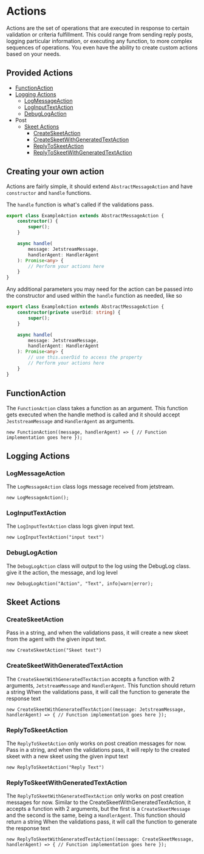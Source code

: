 # Actions

Actions are the set of operations that are executed in response to certain validation or criteria fulfillment. This could range from sending reply posts, logging particular information, or executing any function, to more complex sequences of operations. You even have the ability to create custom actions based on your needs.

## Provided Actions

-   [FunctionAction](#functionaction)
-   [Logging Actions](#logging-actions)
    -   [LogMessageAction](#logmessageaction)
    -   [LogInputTextAction](#loginputtextaction)
    -   [DebugLogAction](#debuglogaction)
-   Post
    -   [Skeet Actions](#skeet-actions)
        -   [CreateSkeetAction](#createskeetaction)
        -   [CreateSkeetWithGeneratedTextAction](#createskeetwithgeneratedtextaction)
        -   [ReplyToSkeetAction](#replytoskeetaction)
        -   [ReplyToSkeetWithGeneratedTextAction](#replytoskeetwithgeneratedtextaction)

## Creating your own action

Actions are fairly simple, it should extend `AbstractMessageAction` and have `constructor` and `handle` functions.

The `handle` function is what's called if the validations pass.

```typescript
export class ExampleAction extends AbstractMessageAction {
    constructor() {
        super();
    }

    async handle(
        message: JetstreamMessage,
        handlerAgent: HandlerAgent
    ): Promise<any> {
        // Perform your actions here
    }
}
```

Any additional parameters you may need for the action can be passed into the constructor and used within the `handle` function as needed, like so

```typescript
export class ExampleAction extends AbstractMessageAction {
    constructor(private userDid: string) {
        super();
    }

    async handle(
        message: JetstreamMessage,
        handlerAgent: HandlerAgent
    ): Promise<any> {
        // use this.userDid to access the property
        // Perform your actions here
    }
}
```

## FunctionAction

The `FunctionAction` class takes a function as an argument. This function gets executed when the handle method is called and it should accept `JeststreamMessage` and `HandlerAgent` as arguments.

`new FunctionAction((message, handlerAgent) => { // Function implementation goes here });`

## Logging Actions

### LogMessageAction

The `LogMessageAction` class logs message received from jetstream.

`new LogMessageAction();`

### LogInputTextAction

The `LogInputTextAction` class logs given input text.

`new LogInputTextAction("input text")`

### DebugLogAction

The `DebugLogAction` class will output to the log using the DebugLog class. give it the action, the message, and log level

`new DebugLogAction("Action", "Text", info|warn|error);`

## Skeet Actions

### CreateSkeetAction

Pass in a string, and when the validations pass, it will create a new skeet from the agent with the given input text.

`new CreateSkeetAction("Skeet text")`

### CreateSkeetWithGeneratedTextAction

The `CreateSkeetWithGeneratedTextAction` accepts a function with 2 arguments, `JetstreamMessage` and `HandlerAgent`. This function should return a string
When the validations pass, it will call the function to generate the response text

`new CreateSkeetWithGeneratedTextAction((message: JetstreamMessage, handlerAgent) => { // Function implementation goes here });`

### ReplyToSkeetAction

The `ReplyToSkeetAction` only works on post creation messages for now.
Pass in a string, and when the validations pass, it will reply to the created skeet with a new skeet using the given input text

`new ReplyToSkeetAction("Reply Text")`

### ReplyToSkeetWithGeneratedTextAction

The `ReplyToSkeetWithGeneratedTextAction` only works on post creation messages for now.
Similar to the CreateSkeetWithGeneratedTextAction, it accepts a function with 2 arguments, but the first is a `CreateSkeetMessage` and the second is the same, being a `HandlerAgent`. This function should return a string
When the validations pass, it will call the function to generate the response text

`new ReplyToSkeetWithGeneratedTextAction((message: CreateSkeetMessage, handlerAgent) => { // Function implementation goes here });`
